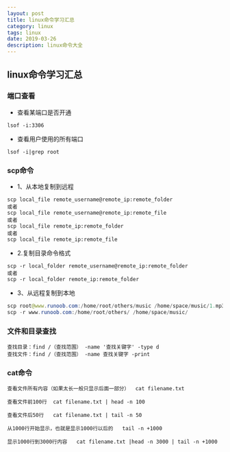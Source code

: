 ```yaml
---
layout: post
title: linux命令学习汇总
category: linux
tags: linux
date: 2019-03-26
description: linux命令大全
---
```


## linux命令学习汇总

### 端口查看

* 查看某端口是否开通
```
lsof -i:3306
```

* 查看用户使用的所有端口
```
lsof -i|grep root
```

### scp命令

* 1、从本地复制到远程
```
scp local_file remote_username@remote_ip:remote_folder 
或者 
scp local_file remote_username@remote_ip:remote_file 
或者 
scp local_file remote_ip:remote_folder 
或者 
scp local_file remote_ip:remote_file
```

* 2.复制目录命令格式
```
scp -r local_folder remote_username@remote_ip:remote_folder 
或者 
scp -r local_folder remote_ip:remote_folder 
```

* 3、从远程复制到本地
```java
scp root@www.runoob.com:/home/root/others/music /home/space/music/1.mp3 
scp -r www.runoob.com:/home/root/others/ /home/space/music/
```

### 文件和目录查找

```
查找目录：find /（查找范围） -name '查找关键字' -type d
查找文件：find /（查找范围） -name 查找关键字 -print

```
### cat命令
```
查看文件所有内容（如果太长一般只显示后面一部分）  cat filename.txt

查看文件前100行  cat filename.txt | head -n 100

查看文件后50行   cat filename.txt | tail -n 50

从1000行开始显示，也就是显示1000行以后的   tail -n +1000

显示1000行到3000行内容   cat filename.txt |head -n 3000 | tail -n +1000
```